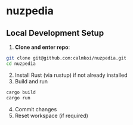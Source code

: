 # nuzpedia

## Local Development Setup

1. **Clone and enter repo**:

```bash
git clone git@github.com:calmkoi/nuzpedia.git
cd nuzpedia
```

2. Install Rust (via rustup) if not already installed
3. Build and run

```bash
cargo build
cargo run
```

4. Commit changes
5. Reset workspace (if required)
